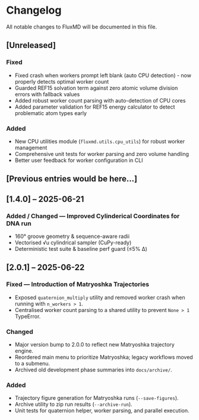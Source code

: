 # Changelog

All notable changes to FluxMD will be documented in this file.

## [Unreleased]

### Fixed
- Fixed crash when workers prompt left blank (auto CPU detection) - now properly detects optimal worker count
- Guarded REF15 solvation term against zero atomic volume division errors with fallback values
- Added robust worker count parsing with auto-detection of CPU cores
- Added parameter validation for REF15 energy calculator to detect problematic atom types early

### Added
- New CPU utilities module (`fluxmd.utils.cpu_utils`) for robust worker management
- Comprehensive unit tests for worker parsing and zero volume handling
- Better user feedback for worker configuration in CLI

## [Previous entries would be here...]

## [1.4.0] – 2025-06-21
### Added / Changed — Improved Cylinderical Coordinates for DNA run
* 160° groove geometry & sequence-aware radii
* Vectorised √u cylindrical sampler (CuPy-ready)
* Deterministic test suite & baseline perf guard (≤5% Δ)

## [2.0.1] – 2025-06-22
### Fixed — Introduction of Matryoshka Trajectories
- Exposed `quaternion_multiply` utility and removed worker crash when running with `n_workers > 1`.
- Centralised worker count parsing to a shared utility to prevent `None > 1` TypeError.

### Changed
- Major version bump to 2.0.0 to reflect new Matryoshka trajectory engine.
- Reordered main menu to prioritize Matryoshka; legacy workflows moved to a submenu.
- Archived old development phase summaries into `docs/archive/`.

### Added
- Trajectory figure generation for Matryoshka runs (`--save-figures`).
- Archive utility to zip run results (`--archive-run`).
- Unit tests for quaternion helper, worker parsing, and parallel execution.
